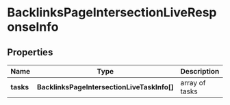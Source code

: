 # BacklinksPageIntersectionLiveResponseInfo

## Properties

| Name | Type | Description | Notes |
|------------ | ------------- | ------------- | -------------|
**tasks** | **BacklinksPageIntersectionLiveTaskInfo[]** | array of tasks |[optional]|